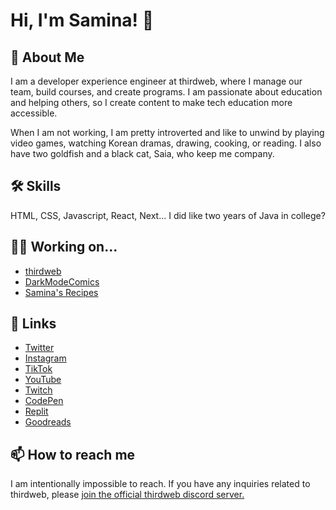 
# Hi, I'm Samina! 👋

## 🚀 About Me
I am a developer experience engineer at thirdweb, where I manage our team, build courses, and create programs. I am passionate about education and helping others, so I create content to make tech education more accessible.

When I am not working, I am pretty introverted and like to unwind by playing video games, watching Korean dramas, drawing, cooking, or reading. I also have two goldfish and a black cat, Saia, who keep me company.


## 🛠 Skills
HTML, CSS, Javascript, React, Next... I did like two years of Java in college?

## 👩‍💻 Working on...
- [thirdweb](https://thirdweb.com)
- [DarkModeComics](https://twitter.com/darkmodecomics) 
- [Samina's Recipes](https://samina.recipes)

## 🔗 Links
- [Twitter](https://twitter.com/saminacodes) 
- [Instagram](https://instagram.com/saminacodes) 
- [TikTok](https://tiktok.com/@saminacodes) 
- [YouTube](https://www.youtube.com/channel/UCOn_EdNjkpZV-_3_UKf5JKg) 
- [Twitch](https://twitch.tv/saminacodes) 
- [CodePen](https://codepen.io/saminacodes)
- [Replit](https://replit.com/@saminacodes)
- [Goodreads](https://goodreads.com/saminacodes)




## 📫 How to reach me
I am intentionally impossible to reach. If you have any inquiries related to thirdweb, please [join the official thirdweb discord server.](https://discord.gg/thirdweb)

